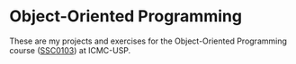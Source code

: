 # Object-Oriented Programming

These are my projects and exercises for the Object-Oriented Programming course ([SSC0103](https://uspdigital.usp.br/jupiterweb/obterDisciplina?nomdis=&sgldis=SSC0103)) at ICMC-USP.
